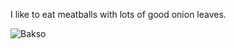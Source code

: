 I like to eat meatballs with lots of good onion leaves.


![Bakso](https://img-global.cpcdn.com/recipes/d6ac86c18a0a24da/400x400cq70/photo.jpg)
